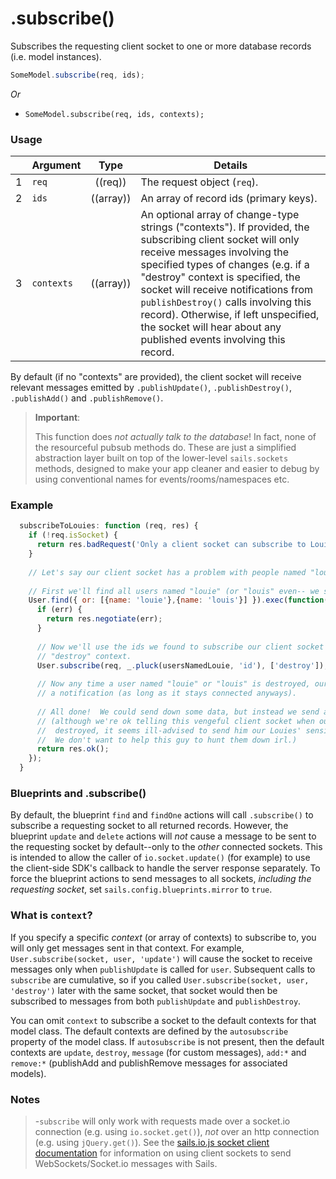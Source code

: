 # .subscribe()

Subscribes the requesting client socket to one or more database records (i.e. model instances).  

```js
SomeModel.subscribe(req, ids);
```

_Or_

- `SomeModel.subscribe(req, ids, contexts);`


### Usage

|   | Argument   | Type         | Details |
|---|:-----------|:------------:|---------|
| 1 | `req`      | ((req))      | The request object (`req`).
| 2 | `ids`      | ((array))    | An array of record ids (primary keys).
| 3 | `contexts` | ((array))    | An optional array of change-type strings ("contexts").  If provided, the subscribing client socket will only receive messages involving the specified types of changes (e.g. if a "destroy" context is specified, the socket will receive notifications from `publishDestroy()` calls involving this record).  Otherwise, if left unspecified, the socket will hear about any published events involving this record.



By default (if no "contexts" are provided), the client socket will receive relevant messages emitted by `.publishUpdate()`, `.publishDestroy()`, `.publishAdd()` and `.publishRemove()`.

> **Important**:
>
> This function does _not actually talk to the database_!  In fact, none of the resourceful pubsub methods do.  These are just a simplified abstraction layer built on top of the lower-level `sails.sockets` methods, designed to make your app cleaner and easier to debug by using conventional names for events/rooms/namespaces etc.



### Example

```javascript
  subscribeToLouies: function (req, res) {
    if (!req.isSocket) {
      return res.badRequest('Only a client socket can subscribe to Louies.  You, sir, appear to be something... _else_.');
    }
    
    // Let's say our client socket has a problem with people named "louie".
    
    // First we'll find all users named "louie" (or "louis" even-- we should be thorough)
    User.find({ or: [{name: 'louie'},{name: 'louis'}] }).exec(function(err, usersNamedLouie){
      if (err) {
        return res.negotiate(err);
      }
      
      // Now we'll use the ids we found to subscribe our client socket to each of these records'
      // "destroy" context.
      User.subscribe(req, _.pluck(usersNamedLouie, 'id'), ['destroy']);
      
      // Now any time a user named "louie" or "louis" is destroyed, our client socket will receive
      // a notification (as long as it stays connected anyways).
      
      // All done!  We could send down some data, but instead we send an empty response.
      // (although we're ok telling this vengeful client socket when our users get
      //  destroyed, it seems ill-advised to send him our Louies' sensitive user data.
      //  We don't want to help this guy to hunt them down irl.)
      return res.ok();
    });
  }
```


### Blueprints and .subscribe()

By default, the blueprint `find` and `findOne` actions will call `.subscribe()` to subscribe a requesting socket to all returned records.  However, the blueprint `update` and `delete` actions will *not* cause a message to be sent to the requesting socket by default--only to the *other* connected sockets.  This is intended to allow the caller of `io.socket.update()` (for example) to use the client-side SDK's callback to handle the server response separately.  To force the blueprint actions to send messages to all sockets, *including the requesting socket*, set `sails.config.blueprints.mirror` to `true`.

<!-- todo pull above stuff out to a concepts page, doesnt belong here -->

### What is `context`?

If you specify a specific *context* (or array of contexts) to subscribe to, you will only get messages sent in that context.  For example, `User.subscribe(socket, user, 'update')` will cause the socket to receive messages only when `publishUpdate` is called for `user`.  Subsequent calls to `subscribe` are cumulative, so if you called `User.subscribe(socket, user, 'destroy')` later with the same socket, that socket would then be subscribed to messages from both `publishUpdate` and `publishDestroy`.  

You can omit `context` to subscribe a socket to the default contexts for that model class.  The default contexts are defined by the `autosubscribe` property of the model class.  If `autosubscribe` is not present, then the default contexts are `update`, `destroy`, `message` (for custom messages), `add:*` and `remove:*` (publishAdd and publishRemove messages for associated models).

<!-- todo pull above stuff out to a concepts page, doesnt belong here -->

### Notes

> -`subscribe` will only work with requests made over a socket.io connection (e.g. using `io.socket.get()`), *not* over an http connection (e.g. using `jQuery.get()`).  See the [sails.io.js socket client documentation](http://sailsjs.org/documentation/reference/web-sockets/socket-client) for information on using client sockets to send WebSockets/Socket.io messages with Sails.



<docmeta name="methodType" value="pubsub">
<docmeta name="displayName" value=".subscribe()">
